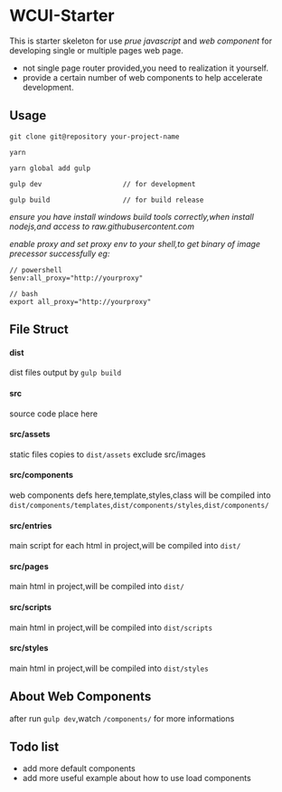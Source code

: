 # WCUI-Starter

This is starter skeleton for use *prue javascript* and *web component* for developing single or multiple pages web page.

- not single page router provided,you need to realization it yourself.
- provide a certain number of web components to help accelerate development.

## Usage
```
git clone git@repository your-project-name

yarn

yarn global add gulp

gulp dev                    // for development

gulp build                  // for build release
```

*ensure you have install windows build tools correctly,when install nodejs,and access to raw.githubusercontent.com*

*enable proxy and set proxy env to your shell,to get binary of image precessor successfully eg:*

```
// powershell
$env:all_proxy="http://yourproxy"

// bash
export all_proxy="http://yourproxy"
```

## File Struct

#### dist

dist files output by `gulp build`

#### src

source code place here

#### src/assets

static files copies to `dist/assets` exclude src/images

#### src/components

web components defs here,template,styles,class will be compiled into `dist/components/templates`,`dist/components/styles`,`dist/components/`

#### src/entries

main script for each html in project,will be compiled into `dist/`

#### src/pages

main html in project,will be compiled into `dist/`

#### src/scripts

main html in project,will be compiled into `dist/scripts`

#### src/styles

main html in project,will be compiled into `dist/styles`


## About Web Components

after run `gulp dev`,watch `/components/` for more informations


## Todo list

- add more default components
- add more useful example about how to use load components